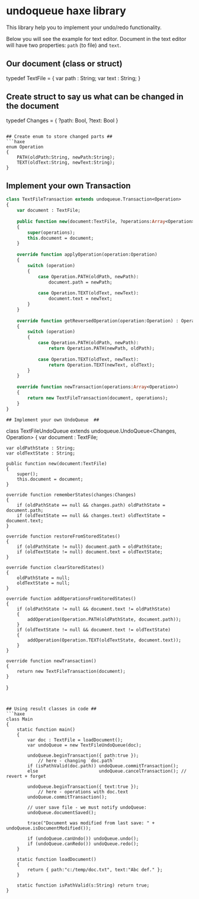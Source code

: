 # undoqueue haxe library #

This library help you to implement your undo/redo functionality.

Below you will see the example for text editor.
Document in the text editor will have two properties: `path` (to file) and `text`.

## Our document (class or struct) ##
typedef TextFile =
{
	var path : String;
	var text : String;
}

## Create struct to say us what can be changed in the document ##
typedef Changes =
{
	?path: Bool,
	?text: Bool
}
```

## Create enum to store changed parts ##
```haxe
enum Operation
{
	PATH(oldPath:String, newPath:String);
	TEXT(oldText:String, newText:String);
}
```

## Implement your own Transaction  ##
```haxe
class TextFileTransaction extends undoqueue.Transaction<Operation>
{
	var document : TextFile;
	
	public function new(document:TextFile, ?operations:Array<Operation>)
	{
		super(operations);
		this.document = document;
	}
	
	override function applyOperation(operation:Operation)
	{
		switch (operation)
		{
			case Operation.PATH(oldPath, newPath):
				document.path = newPath;
				
			case Operation.TEXT(oldText, newText):
				document.text = newText;
		}
	}
	
	override function getReversedOperation(operation:Operation) : Operation
	{
		switch (operation)
		{
			case Operation.PATH(oldPath, newPath):
				return Operation.PATH(newPath, oldPath);
				
			case Operation.TEXT(oldText, newText):
				return Operation.TEXT(newText, oldText);
		}
	}
	
	override function newTransaction(operations:Array<Operation>)
	{
		return new TextFileTransaction(document, operations);
	}
}

## Implement your own UndoQueue  ##
```
class TextFileUndoQueue extends undoqueue.UndoQueue<Changes, Operation>
{
	var document : TextFile;
	
	var oldPathState : String;
	var oldTextState : String;
	
	public function new(document:TextFile)
	{
		super();
		this.document = document;
	}
	
	override function rememberStates(changes:Changes)
	{
		if (oldPathState == null && changes.path) oldPathState = document.path;
		if (oldTextState == null && changes.text) oldTextState = document.text;
	}
	
	override function restoreFromStoredStates()
	{
		if (oldPathState != null) document.path = oldPathState;
		if (oldTextState != null) document.text = oldTextState;
	}
	
	override function clearStoredStates()
	{
		oldPathState = null;
		oldTextState = null;
	}
	
	override function addOperationsFromStoredStates()
	{
		if (oldPathState != null && document.text != oldPathState)
		{
			addOperation(Operation.PATH(oldPathState, document.path));
		}
		if (oldTextState != null && document.text != oldTextState)
		{
			addOperation(Operation.TEXT(oldTextState, document.text));
		}
	}
	
	override function newTransaction()
	{
		return new TextFileTransaction(document);
	}
}
```


## Using result classes in code ##
```haxe
class Main
{
	static function main()
	{
		var doc : TextFile = loadDocument();
		var undoQueue = new TextFileUndoQueue(doc);

		undoQueue.beginTransaction({ path:true });
			// here - changing `doc.path`
		if (isPathValid(doc.path)) undoQueue.commitTransaction();
		else                       undoQueue.cancelTransaction(); // revert + forget

		undoQueue.beginTransaction({ text:true });
			// here - operations with doc.text
		undoQueue.commitTransaction();

		// user save file - we must notify undoQueue:
		undoQueue.documentSaved();
		
		trace("Document was modified from last save: " + undoQueue.isDocumentModified());
		
		if (undoQueue.canUndo()) undoQueue.undo();
		if (undoQueue.canRedo()) undoQueue.redo();
	}
	
	static function loadDocument()
	{
		return { path:"c:/temp/doc.txt", text:"Abc def." };
	}
	
	static function isPathValid(s:String) return true;
}
```

